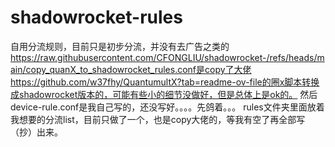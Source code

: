 # shadowrocket-rules
自用分流规则，目前只是初步分流，并没有去广告之类的
https://raw.githubusercontent.com/CFONGLIU/shadowrocket-/refs/heads/main/copy_quanX_to_shadowrocket_rules.conf是copy了大佬https://github.com/w37fhy/QuantumultX?tab=readme-ov-file的圈x脚本转换成shadowrocket版本的，可能有些小的细节没做好，但是总体上是ok的。
然后device-rule.conf是我自己写的，还没写好。。。。先鸽着。。。
rules文件夹里面放着我想要的分流list，目前只做了一个，也是copy大佬的，等我有空了再全部写（抄）出来。
